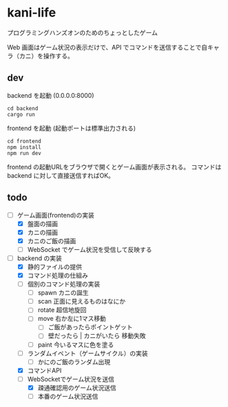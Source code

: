 # kani-life

プログラミングハンズオンのためのちょっとしたゲーム

Web 画面はゲーム状況の表示だけで、API でコマンドを送信することで自キャラ（カニ）を操作する。

## dev

backend を起動 (0.0.0.0:8000)
```
cd backend
cargo run
```

frontend を起動 (起動ポートは標準出力される)
```
cd frontend
npm install
npm run dev
```

frontend の起動URLをブラウザで開くとゲーム画面が表示される。
コマンドは backend に対して直接送信すればOK。

## todo

- [ ] ゲーム画面(frontend)の実装
    - [x] 盤面の描画
    - [x] カニの描画
    - [x] カニのご飯の描画
    - [ ] WebSocket でゲーム状況を受信して反映する
- [ ] backend の実装
    - [x] 静的ファイルの提供
    - [x] コマンド処理の仕組み
    - [ ] 個別のコマンド処理の実装
      - [ ] spawn カニの誕生
      - [ ] scan 正面に見えるものはなにか
      - [ ] rotate 超信地旋回
      - [ ] move 右か左に1マス移動
        - [ ] ご飯があったらポイントゲット
        - [ ] 壁だったら | カニがいたら 移動失敗
      - [ ] paint 今いるマスに色を塗る
    - [ ] ランダムイベント（ゲームサイクル）の実装
      - [ ] かにのご飯のランダム出現
    - [x] コマンドAPI
    - [ ] WebSocketでゲーム状況を送信
        - [x] 疎通確認用のゲーム状況送信
        - [ ] 本番のゲーム状況送信
